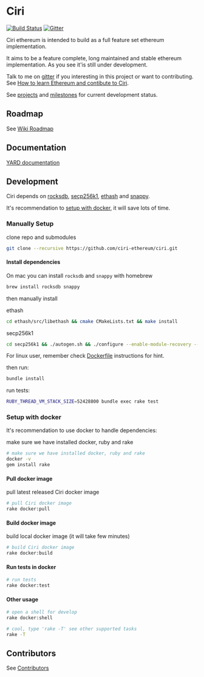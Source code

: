 Ciri
===============
[![Build Status](https://travis-ci.org/ciri-ethereum/ciri.svg?branch=master)](https://travis-ci.org/ciri-ethereum/ciri)
[![Gitter](https://badges.gitter.im/join.svg)](https://gitter.im/ciri-ethereum/Lobby)

Ciri ethereum is intended to build as a full feature set ethereum implementation.

It aims to be a feature complete, long maintained and stable ethereum implementation.
As you see it'is still under development.

Talk to me on [gitter](https://gitter.im/ciri-ethereum/Lobby) if you interesting in this project or want to contributing. See [How to learn Ethereum and contibute to Ciri](https://github.com/ciri-ethereum/ciri/wiki#how-to-learn-ethereum-and-contribute-to-ciri).

See [projects](https://github.com/ciri-ethereum/ciri/projects) and [milestones](https://github.com/ciri-ethereum/ciri/milestones) for current development status.

Roadmap
---------------

See [Wiki Roadmap](https://github.com/ciri-ethereum/ciri/wiki)

Documentation
---------------

[YARD documentation](https://www.rubydoc.info/github/ciri-ethereum/ciri/master)

Development
---------------

Ciri depends on [rocksdb](https://github.com/facebook/rocksdb), [secp256k1](https://github.com/bitcoin-core/secp256k1), [ethash](https://github.com/ethereum/ethash) and [snappy](https://github.com/google/snappy).

It's recommendation to [setup with docker](#setup-with-docker), it will save lots of time.


### Manually Setup

clone repo and submodules

``` bash
git clone --recursive https://github.com/ciri-ethereum/ciri.git
```

#### Install dependencies

On mac you can install `rocksdb` and `snappy` with homebrew

``` bash
brew install rocksdb snappy
```

then manually install

ethash
``` bash
cd ethash/src/libethash && cmake CMakeLists.txt && make install
```

secp256k1
``` bash
cd secp256k1 && ./autogen.sh && ./configure --enable-module-recovery --enable-experimental --enable-module-ecdh && make && make install
```

For linux user, remember check [Dockerfile](/docker) instructions for hint.

then run: 
``` bash
bundle install
```

run tests:
``` bash
RUBY_THREAD_VM_STACK_SIZE=52428800 bundle exec rake test
```


### Setup with docker

It's recommendation to use docker to handle dependencies:

make sure we have installed docker, ruby and rake
``` bash
# make sure we have installed docker, ruby and rake
docker -v
gem install rake
```

#### Pull docker image
pull latest released Ciri docker image
``` bash
# pull Ciri docker image
rake docker:pull
```

#### Build docker image
build local docker image (it will take few minutes)
``` bash
# build Ciri docker image
rake docker:build
```

#### Run tests in docker
``` bash
# run tests
rake docker:test
```

#### Other usage
``` bash
# open a shell for develop
rake docker:shell

# cool, type 'rake -T' see other supported tasks 
rake -T
``` 

Contributors
---------------

See [Contributors](https://github.com/ciri-ethereum/ciri/graphs/contributors)

